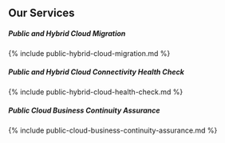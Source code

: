 <section class='about-text-outer-area' id='services'>
    <div class='container'>
      <div class='content-area'>
        <div class='col-md-12'>
          <div class='main-title left-align'>
              <h1>Our Services</h1>
          </div>
          <div class='text-box'>
            <h5>Public and Hybrid Cloud Migration</h5>
            <p>
              {% include public-hybrid-cloud-migration.md %}
            </p>
            <h5>Public and Hybrid Cloud Connectivity Health Check</h5>
            <p>
              {% include public-hybrid-cloud-health-check.md %}
            </p>
            <h5>Public Cloud Business Continuity Assurance</h5>
            <p>
              {% include public-cloud-business-continuity-assurance.md %}     
            </p>
          </div>
        </div>  
      </div>
    </div>
  </section>